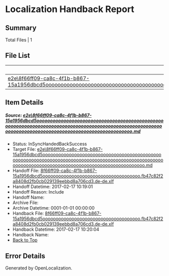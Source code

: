 # <a name='report-top'></a> Localization Handback Report

## Summary
 Total Files | 1

## File List
 Source File | Status | Details 
 ----------- | ------ | ------- 
 [e2e\8f66ff09-ca8c-4f1b-b867-15a1956dbcd5oooooooooooooooooooooooooooooooooooooooooooooooooooooooooooooooooooooooooooooooooooooooooooooooooooooooooooooooooooooooooooooooooooooooooooooooooooooooo.md](https://github.com/OpenLocalizationTestOrg/ol-test0/blob/d79e78a65691a05c0f2ab20a5a9169458e8d1331/e2e/8f66ff09-ca8c-4f1b-b867-15a1956dbcd5oooooooooooooooooooooooooooooooooooooooooooooooooooooooooooooooooooooooooooooooooooooooooooooooooooooooooooooooooooooooooooooooooooooooooooooooooooooooo.md) | InSyncHandedBackSuccess | [Details](#1d248f9b6781da4297a0acafb825e636b9bc319c1)

## Item Details
##### <a name='1d248f9b6781da4297a0acafb825e636b9bc319c1'></a> Source: [e2e\8f66ff09-ca8c-4f1b-b867-15a1956dbcd5oooooooooooooooooooooooooooooooooooooooooooooooooooooooooooooooooooooooooooooooooooooooooooooooooooooooooooooooooooooooooooooooooooooooooooooooooooooooo.md](https://github.com/OpenLocalizationTestOrg/ol-test0/blob/d79e78a65691a05c0f2ab20a5a9169458e8d1331/e2e/8f66ff09-ca8c-4f1b-b867-15a1956dbcd5oooooooooooooooooooooooooooooooooooooooooooooooooooooooooooooooooooooooooooooooooooooooooooooooooooooooooooooooooooooooooooooooooooooooooooooooooooooooo.md)
* Status: InSyncHandedBackSuccess
* Target File: [e2e\8f66ff09-ca8c-4f1b-b867-15a1956dbcd5oooooooooooooooooooooooooooooooooooooooooooooooooooooooooooooooooooooooooooooooooooooooooooooooooooooooooooooooooooooooooooooooooooooooooooooooooooooooo.md](https://github.com/OpenLocalizationTestOrg/ol-test4-dede/blob/24b1a3af63448b67e6076f693d0af59dd0e39c21/e2e/8f66ff09-ca8c-4f1b-b867-15a1956dbcd5oooooooooooooooooooooooooooooooooooooooooooooooooooooooooooooooooooooooooooooooooooooooooooooooooooooooooooooooooooooooooooooooooooooooooooooooooooooooo.md)
* Handoff File: [8f66ff09-ca8c-4f1b-b867-15a1956dbcd5ooooooooooooooooooooooooooooooooooooo.fb47c82f2a8408d2fb0cb029139eebbd8a706cd3.de-de.xlf](https://github.com/OpenLocalizationTestOrg/ol-test4-handoff/blob/f5a3db02eafc7a43493b4207accf77050a269c37/ol-handoff/OpenLocalizationTestOrg/ol-test4-dede/xinjiang/ht/8f66ff09-ca8c-4f1b-b867-15a1956dbcd5ooooooooooooooooooooooooooooooooooooo.fb47c82f2a8408d2fb0cb029139eebbd8a706cd3.de-de.xlf)
* Handoff Datetime: 2017-02-17 10:19:01
* Handoff Reason: Include
* Handoff Name: 
* Archive File: 
* Archive Datetime: 0001-01-01 00:00:00
* Handback File: [8f66ff09-ca8c-4f1b-b867-15a1956dbcd5ooooooooooooooooooooooooooooooooooooo.fb47c82f2a8408d2fb0cb029139eebbd8a706cd3.de-de.xlf](https://github.com/OpenLocalizationTestOrg/ol-test4-handback/blob/b7d4e231896130213f4ded49a8f3bfd6e1ace298/ol-handback/OpenLocalizationTestOrg/ol-test4-dede/xinjiang/ht/8f66ff09-ca8c-4f1b-b867-15a1956dbcd5ooooooooooooooooooooooooooooooooooooo.fb47c82f2a8408d2fb0cb029139eebbd8a706cd3.de-de.xlf)
* Handback Datetime: 2017-02-17 10:20:04
* Handback Name: 
* [Back to Top](#report-top)


## Error Details

Generated by OpenLocalization.
